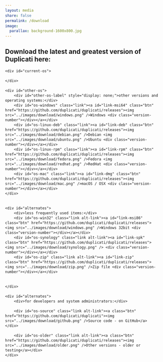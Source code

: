 ```yaml
---
layout: media
share: false
permalink: /download
image:
  parallax: background-1600x800.jpg
---
```


<style type="text/css">
    #main div.inner-wrap { width: 100%; }
</style>

<div id="downloadlinks" class="downloadlinks">
    <h2>Download the latest and greatest version of Duplicati here:</h2>

    <div id="current-os">
    
    </div>

    <div id="other-os">
        <div id="other-os-label" style="display: none;">other versions and operating systems:</div>
        <div id="os-windows" class="link"><a id="link-msi64" class="btn" href="https://github.com/duplicati/duplicati/releases"><img src="../images/download/windows.png" />Windows <div class="version-number"></div></a></div>
        <div id="os-linux-deb" class="link"><a id="link-deb" class="btn" href="https://github.com/duplicati/duplicati/releases"><img src="../images/download/debian.png" />Debian <img src="../images/download/ubuntu.png" />Ubuntu <div class="version-number"></div></a></div>
        <div id="os-linux-rpm" class="link"><a id="link-rpm" class="btn" href="https://github.com/duplicati/duplicati/releases"><img src="../images/download/fedora.png" />Fedora <img src="../images/download/redhat.png" />RedHat <div class="version-number"></div></a></div>
        <div id="os-mac" class="link"><a id="link-dmg" class="btn" href="https://github.com/duplicati/duplicati/releases"><img src="../images/download/mac.png" />macOS / OSX <div class="version-number"></div></a></div>
    </div>


    <div id="alternates">
        <div>less frequently used items:</div>
        <div id="os-win32" class="link alt-link"><a id="link-msi86" class="btn" href="https://github.com/duplicati/duplicati/releases"><img src="../images/download/windows.png" />Windows 32bit <div class="version-number"></div></a></div>
        <div id="os-synology" class="link alt-link"><a id="link-spk" class="btn" href="https://github.com/duplicati/duplicati/releases"><img src="../images/download/synology.png" /> <div class="version-number"></div></a></div>
        <div id="os-zip" class="link alt-link"><a id="link-zip" class="btn" href="https://github.com/duplicati/duplicati/releases"><img src="../images/download/zip.png" />Zip file <div class="version-number"></div></a></div>


    </div>

    <div id="alternates">
        <div>for developers and system administrators:</div>

        <div id="os-source" class="link alt-link"><a class="btn" href="https://github.com/duplicati/duplicati"><img src="../images/download/github.png" />Source code - on GitHub</a></div>

        <div id="os-older" class="link alt-link"><a class="btn" href="https://github.com/duplicati/duplicati/releases"><img src="../images/download/older.png" />Other versions - older or testing</a></div>
    </div>
</div>

<script src="{{ site.url }}/js/plugins/jquery.client.js" ></script>
<!-- <script src="{{ site.url }}/js/download.js" ></script>    -->
<script src="https://updates.duplicati.com/beta/latest-installers.js"></script>

<script type="text/javascript">
$(document).ready(function(){
 var os = [ $.client.os.toLowerCase() ];

 if (os[0] == 'linux')
    os = [ 'linux-rpm', 'linux-deb'];

  for(var ix in os) {
     $("#os-" + os[ix]).addClass('current');
     $('#downloadlinks').addClass('has-current');

     var curel = $("#os-" + os[ix]);
     if (curel.length > 0)
     {
        $('#current-os').prepend(curel);
        $('#other-os-label').show();
     }
 }

 $('.version-number').html(duplicati_installers.version.trim());
 for(var key in duplicati_installers)
    if (duplicati_installers[key].url)
        $('#link-' + key).attr('href', duplicati_installers[key].url);
 $('.version-number').css('display', 'inline');
});
</script>

